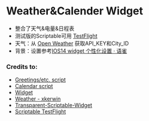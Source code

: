 
# Weather&Calender Widget

- 整合了天气&电量&日程表
- 测试版的Scriptable可用  [TestFlight](https://testflight.apple.com/join/uN1vTqxk) 
- 天气：从 [Open Weather](https://openweathermap.org/) 获取API_KEY和City_ID
- 背景：设置参考[IOS14 widget 个性化设置 · 语雀](https://www.yuque.com/docs/share/647a9f3d-c39a-4613-8f32-d05bee5ba90f)

### Credits to:
- [Greetings/etc. script](https://gist.github.com/flasozzi/3e7f05ff3f1de342f16b2b31a8923651) 
- [Calendar script](https://pastebin.com/wb7FsyhX) 
- [Widget ](https://gist.github.com/Otherguy5826/a7a74b076e1bea6baaa6dd35d57090a9)
- [Weather - xkerwin](https://github.com/xkerwin/Scriptbale/tree/main/Weather)
- [Transparent-Scriptable-Widget](https://github.com/mzeryck/Transparent-Scriptable-Widget)
- [Scriptable TestFlight](https://testflight.apple.com/join/uN1vTqxk) 
